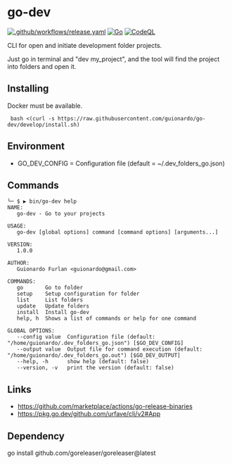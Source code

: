 # go-dev

[![.github/workflows/release.yaml](https://github.com/guionardo/go-dev/actions/workflows/release.yaml/badge.svg)](https://github.com/guionardo/go-dev/actions/workflows/release.yaml)
[![Go](https://github.com/guionardo/go-dev/actions/workflows/go.yml/badge.svg)](https://github.com/guionardo/go-dev/actions/workflows/go.yml)
[![CodeQL](https://github.com/guionardo/go-dev/actions/workflows/codeql-analysis.yml/badge.svg)](https://github.com/guionardo/go-dev/actions/workflows/codeql-analysis.yml)

CLI for open and initiate development folder projects.

Just go in terminal and "dev my_project", and the tool will find the project into folders and open it.

## Installing

Docker must be available.

```shell
 bash <(curl -s https://raw.githubusercontent.com/guionardo/go-dev/develop/install.sh)
```

## Environment

* GO_DEV_CONFIG = Configuration file (default = ~/.dev_folders_go.json)

## Commands

```shell
└─ $ ▶ bin/go-dev help
NAME:
   go-dev - Go to your projects

USAGE:
   go-dev [global options] command [command options] [arguments...]

VERSION:
   1.0.0

AUTHOR:
   Guionardo Furlan <guionardo@gmail.com>

COMMANDS:
   go       Go to folder
   setup    Setup configuration for folder
   list     List folders
   update   Update folders
   install  Install go-dev
   help, h  Shows a list of commands or help for one command

GLOBAL OPTIONS:
   --config value  Configuration file (default: "/home/guionardo/.dev_folders_go.json") [$GO_DEV_CONFIG]
   --output value  Output file for command execution (default: "/home/guionardo/.dev_folders_go.out") [$GO_DEV_OUTPUT]
   --help, -h      show help (default: false)
   --version, -v   print the version (default: false)

```

## Links

* https://github.com/marketplace/actions/go-release-binaries
* https://pkg.go.dev/github.com/urfave/cli/v2#App

## Dependency

go install github.com/goreleaser/goreleaser@latest